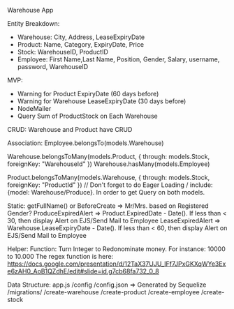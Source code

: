 Warehouse App

Entity Breakdown:
- Warehouse: City, Address, LeaseExpiryDate
- Product: Name, Category, ExpiryDate, Price
- Stock: WarehouseID, ProductID
- Employee: First Name,Last Name, Position, Gender, Salary, username, password, WarehouseID


MVP:
- Warning for Product ExpiryDate (60 days before)
- Warning for Warehouse LeaseExpiryDate (30 days before)
- NodeMailer
- Query Sum of ProductStock on Each Warehouse 

CRUD:
Warehouse and Product have CRUD 

Association:
Employee.belongsTo(models.Warehouse)

Warehouse.belongsToMany(models.Product, { through: models.Stock, foreignKey: "WarehouseId" })
Warehouse.hasMany(models.Employee)

Product.belongsToMany(models.Warehouse, { through: models.Stock, foreignKey: "ProductId" })
// Don't forget to do Eager Loading / include: {model: Warehouse/Produce}. In order to get Query on both models.

Static:
getFullName() or 
BeforeCreate  => Mr/Mrs. based on Registered Gender? 
ProduceExpiredAlert => Product.ExpiredDate - Date(). If less than < 30, then display Alert on EJS/Send Mail to Employee
LeaseExpiredAlert => Warehouse.LeaseExpiryDate - Date(). If less than < 60, then display Alert on EJS/Send Mail to Employee

Helper:
Function: Turn Integer to Redonominate money. For instance: 10000 to 10.000
The regex function is here: https://docs.google.com/presentation/d/12TaX37UJU_IFf7JPxGKXqWYe3Exe6zAH0_AoB1QZdhE/edit#slide=id.g7cb68fa732_0_8

Data Structure:
app.js
    /config
        /config.json => Generated by Sequelize
    /migrations/
        /create-warehouse
        /create-product
        /create-employee
        /create-stock
    